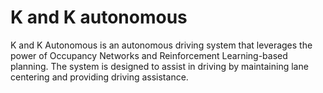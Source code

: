 # K and K autonomous

K and K Autonomous is an autonomous driving system that leverages the power of Occupancy Networks and Reinforcement Learning-based planning. The system is designed to assist in driving by maintaining lane centering and providing driving assistance.
